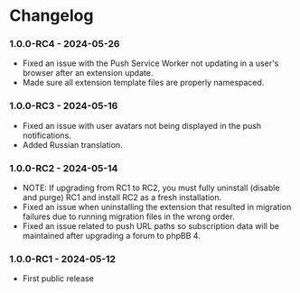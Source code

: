 # Changelog

### 1.0.0-RC4 - 2024-05-26

- Fixed an issue with the Push Service Worker not updating in a user's browser after an extension update.
- Made sure all extension template files are properly namespaced.

### 1.0.0-RC3 - 2024-05-16

- Fixed an issue with user avatars not being displayed in the push notifications.
- Added Russian translation.

### 1.0.0-RC2 - 2024-05-14

- NOTE: If upgrading from RC1 to RC2, you must fully uninstall (disable and purge) RC1 and install RC2 as a fresh installation.
- Fixed an issue when uninstalling the extension that resulted in migration failures due to running migration files in the wrong order.
- Fixed an issue related to push URL paths so subscription data will be maintained after upgrading a forum to phpBB 4.

### 1.0.0-RC1 - 2024-05-12

- First public release
